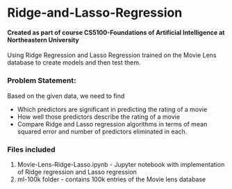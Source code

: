 # Ridge-and-Lasso-Regression
 
<h4>Created as part of course CS5100-Foundations of Artificial Intelligence at Northeastern University</h4>

<div>

<p>Using Ridge Regression and Lasso Regression trained on the Movie Lens database to create models and then test them. <p>

<h3>Problem Statement:</h3>

Based on the given data, we need to find
* Which predictors are significant in predicting the rating of a movie
* How well those predictors describe the rating of a movie
* Compare Ridge and Lasso regression algorithms in terms of mean squared error and number of predictors eliminated in each.

<h3>Files included</h3>

<ol>
<li>Movie-Lens-Ridge-Lasso.ipynb - Jupyter notebook with implementation of Ridge regression and Lasso regression</li>
 <li>ml-100k folder - contains 100k entries of the Movie lens database</li>
</ol>

</div>
  
